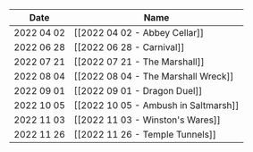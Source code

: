 | Date       | Name                                 |
| ---------- | ------------------------------------ |
| 2022 04 02 | [[2022 04 02 - Abbey Cellar]]        |
| 2022 06 28 | [[2022 06 28 - Carnival]]            |
| 2022 07 21 | [[2022 07 21 - The Marshall]]        |
| 2022 08 04 | [[2022 08 04 - The Marshall Wreck]]  |
| 2022 09 01 | [[2022 09 01 - Dragon Duel]]         |
| 2022 10 05 | [[2022 10 05 - Ambush in Saltmarsh]] |
| 2022 11 03 | [[2022 11 03 - Winston's Wares]]     |
| 2022 11 26 | [[2022 11 26 - Temple Tunnels]]      |


